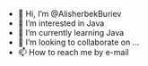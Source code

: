 - 👋 Hi, I’m @AlisherbekBuriev
- 👀 I’m interested in Java
- 🌱 I’m currently learning Java
- 💞️ I’m looking to collaborate on ...
- 📫 How to reach me by e-mail

<!---
AlisherbekBuriev/AlisherbekBuriev is a ✨ special ✨ repository because its `README.md` (this file) appears on your GitHub profile.
You can click the Preview link to take a look at your changes.
--->

